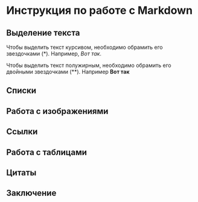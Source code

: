 # Инструкция по работе с Markdown

## Выделение текста

Чтобы выделить текст курсивом, необходимо обрамить его звездочками (*). Например, *Вот так*.

Чтобы выделить текст полужирным, необходимо обрамить его двойными звездочками (**). Например **Вот так**
## Списки

## Работа с изображениями

## Ссылки

## Работа с таблицами

## Цитаты

## Заключение